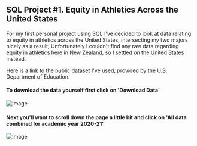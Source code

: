 ## SQL Project #1. Equity in Athletics Across the United States

For my first personal project using SQL I've decided to look at data relating to equity in athletics across the United States, intersecting my two majors nicely as a result; Unfortunately I couldn't find any raw data regarding equity in athletics here in New Zealand, so I settled on the United States instead. 

[Here](https://ope.ed.gov/athletics/#/) is a link to the public dataset I've used, provided by the U.S. Department of Education.

#### To download the data yourself first click on 'Download Data'
![image](https://user-images.githubusercontent.com/105367716/169646391-d8b1949e-2f69-4cbb-83ee-772d76143e0e.png)


#### Next you'll want to scroll down the page a little bit and click on 'All data combined for academic year 2020-21'
![image](https://user-images.githubusercontent.com/105367716/169646976-e51b6001-38ea-448f-ac82-66f8e5e8fbec.png)
